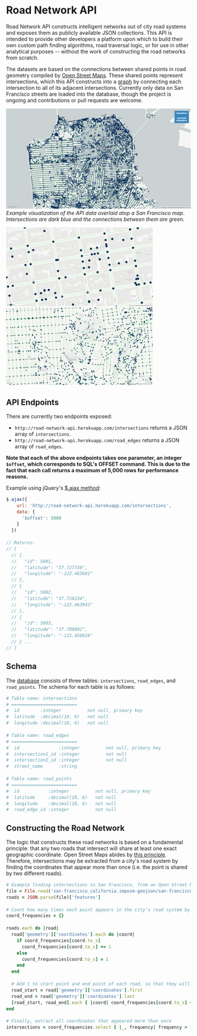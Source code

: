 # Road Network API

Road Network API constructs intelligent networks out of city road systems and exposes them as publicly available JSON collections. This API is intended to provide other developers a platform upon which to build their own custom path finding algorithms, road traversal logic, or for use in other analytical purposes -- without the work of constructing the road networks from scratch.

The datasets are based on the connections between shared points in road geometry compiled by [Open Street Maps](https://www.openstreetmap.org). These shared points represent intersections, which this API constructs into a [graph](https://en.wikipedia.org/wiki/Graph_theory) by connecting each intersection to all of its adjacent intersections. Currently only data on San Francisco streets are loaded into the database, though the project is ongoing and contributions or pull requests are welcome.

![San Francisco](./app/assets/images/San-Francisco-Full.png)
*Example visualization of the API data overlaid atop a San Francisco map. Intersections are dark blue and the connections between them are green.*

<img src="./app/assets/images/Grid.png" width="400">    <img src="./app/assets/images/Mid-Range-View.png" width="400">

## API Endpoints

There are currently two endpoints exposed:
+ `http://road-network-api.herokuapp.com/intersections` returns a JSON array of `intersections`.
+ `http://road-network-api.herokuapp.com/road_edges` returns a JSON array of `road_edges`.

**Note that each of the above endpoints takes one parameter, an integer `$offset`, which corresponds to SQL's OFFSET command. This is due to the fact that each call returns a maximum of 5,000 rows for performance reasons.**

Example using jQuery's [$.ajax method](http://api.jquery.com/jquery.ajax/):

````javascript
$.ajax({
    url: 'http://road-network-api.herokuapp.com/intersections',
    data: {
      '$offset': 5000
    }
  })

// Returns:
// [
  // {
  //   "id": 5001,
  //   "latitude": "37.727738",
  //   "longitude": "-122.463601"
  // },
  // {
  //   "id": 5002,
  //   "latitude": "37.728234",
  //   "longitude": "-122.463943"
  // },
  // {
  //   "id": 5003,
  //   "latitude": "37.709892",
  //   "longitude": "-122.456826"
  // } ...
// ]
````

## Schema

The [database](./db/schema.rb) consists of three tables: `intersections`, `road_edges`, and `road_points`. The schema for each table is as follows:

````ruby
# Table name: intersections
# =========================
#  id        :integer          not null, primary key
#  latitude  :decimal(10, 6)   not null
#  longitude :decimal(10, 6)   not null

# Table name: road_edges
# =========================
#  id               :integer          not null, primary key
#  intersection1_id :integer          not null
#  intersection2_id :integer          not null
#  street_name      :string

# Table name: road_points
# =========================
#  id           :integer          not null, primary key
#  latitude     :decimal(10, 6)   not null
#  longitude    :decimal(10, 6)   not null
#  road_edge_id :integer          not null
````

## Constructing the Road Network

The logic that constructs these road networks is based on a fundamental principle: that any two roads that intersect will share at least one exact geographic coordinate. Open Street Maps abides by [this principle](http://wiki.openstreetmap.org/wiki/Node#Nodes_on_Ways). Therefore, intersections may be extracted from a city's road system by finding the coordinates that appear more than once (i.e. the point is shared by two different roads).

````ruby
# Example finding intersections in San Francisco, from an Open Street Maps GeoJSON file
file = File.read('san-francisco_california.imposm-geojson/san-francisco_california_roads.geojson')
roads = JSON.parse(file)['features']

# Count how many times each point appears in the city's road system by storing the counts in a hash
coord_frequencies = {}

roads.each do |road|
  road['geometry']['coordinates'].each do |coord|
    if coord_frequencies[coord.to_s]
      coord_frequencies[coord.to_s] += 1
    else
      coord_frequencies[coord.to_s] = 1
    end
  end

  # Add 1 to start point and end point of each road, so that they will be counted as intersections
  road_start = road['geometry']['coordinates'].first
  road_end = road['geometry']['coordinates'].last
  [road_start, road_end].each { |coord| coord_frequencies[coord.to_s] += 1 }
end

# Finally, extract all coordinates that appeared more than once
intersections = coord_frequencies.select { |_, frequency| frequency > 1 }.keys
````
